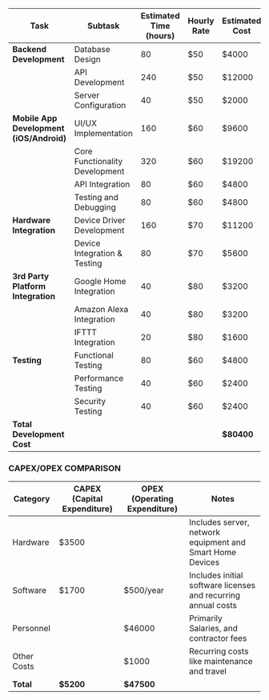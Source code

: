 | Task | Subtask | Estimated Time (hours) | Hourly Rate | Estimated Cost | Notes |
|---|---|---|---|---|---|
| **Backend Development** | Database Design | 80 | $50 | $4000 |  |
|  | API Development | 240 | $50 | $12000 |  |
|  | Server Configuration | 40 | $50 | $2000 |  |
| **Mobile App Development (iOS/Android)** | UI/UX Implementation | 160 | $60 | $9600 |  |
|  | Core Functionality Development | 320 | $60 | $19200 |  |
|  | API Integration | 80 | $60 | $4800 |  |
|  | Testing and Debugging | 80 | $60 | $4800 |  |
| **Hardware Integration** | Device Driver Development | 160 | $70 | $11200 |  |
|  | Device Integration & Testing | 80 | $70 | $5600 |  |
| **3rd Party Platform Integration** | Google Home Integration | 40 | $80 | $3200 |  |
|  | Amazon Alexa Integration | 40 | $80 | $3200 |  |
|  | IFTTT Integration | 20 | $80 | $1600 |  |
| **Testing** | Functional Testing | 80 | $60 | $4800 |  |
|  | Performance Testing | 40 | $60 | $2400 |  |
|  | Security Testing | 40 | $60 | $2400 |  |
| **Total Development Cost** |  |  |  | **$80400** |  |

### CAPEX/OPEX COMPARISON

| Category | CAPEX (Capital Expenditure) | OPEX (Operating Expenditure) | Notes |
|---|---|---|---|
| Hardware | $3500 |  | Includes server, network equipment and Smart Home Devices |
| Software | $1700 | $500/year | Includes initial software licenses and recurring annual costs |
| Personnel |  | $46000 | Primarily Salaries, and contractor fees |
| Other Costs |  | $1000 |  Recurring costs like maintenance and travel |
| **Total** | **$5200** | **$47500** |  |


```
